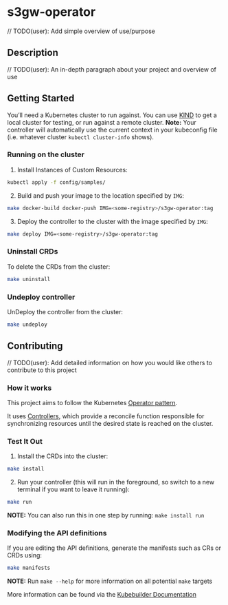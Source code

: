 # s3gw-operator

// TODO(user): Add simple overview of use/purpose

## Description

// TODO(user): An in-depth paragraph about your project and overview of use

## Getting Started

You’ll need a Kubernetes cluster to run against.
You can use [KIND](https://sigs.k8s.io/kind) to get a local cluster
for testing, or run against a remote cluster.
**Note:** Your controller will automatically use the current
context in your kubeconfig file
(i.e. whatever cluster `kubectl cluster-info` shows).

### Running on the cluster

1. Install Instances of Custom Resources:

```sh
kubectl apply -f config/samples/
```

2. Build and push your image to the location specified by `IMG`:

```sh
make docker-build docker-push IMG=<some-registry>/s3gw-operator:tag
```

3. Deploy the controller to the cluster with the image specified by `IMG`:

```sh
make deploy IMG=<some-registry>/s3gw-operator:tag
```

### Uninstall CRDs

To delete the CRDs from the cluster:

```sh
make uninstall
```

### Undeploy controller

UnDeploy the controller from the cluster:

```sh
make undeploy
```

## Contributing

// TODO(user): Add detailed information on how you would like
others to contribute to this project

### How it works

This project aims to follow the Kubernetes
[Operator pattern](https://kubernetes.io/docs/concepts/extend-kubernetes/operator/).

It uses
[Controllers](https://kubernetes.io/docs/concepts/architecture/controller/),
which provide a reconcile function responsible for synchronizing resources
until the desired state is reached on the cluster.

### Test It Out

1. Install the CRDs into the cluster:

```sh
make install
```

2. Run your controller (this will run in the foreground, so switch
to a new terminal if you want to leave it running):

```sh
make run
```

**NOTE:** You can also run this in one step by running: `make install run`

### Modifying the API definitions

If you are editing the API definitions, generate the manifests
such as CRs or CRDs using:

```sh
make manifests
```

**NOTE:** Run `make --help` for more information on all potential `make` targets

More information can be found via the
[Kubebuilder Documentation](https://book.kubebuilder.io/introduction.html)
